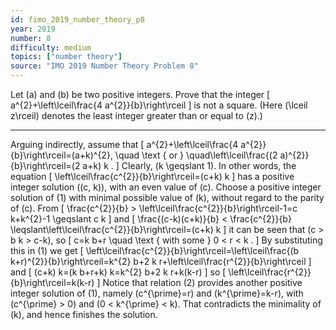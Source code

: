 ```yaml
---
id: fimo_2019_number_theory_p8
year: 2019
number: 8
difficulty: medium
topics: ["number theory"]
source: "IMO 2019 Number Theory Problem 8"
---
```


Let \(a\) and \(b\) be two positive integers. Prove that the integer
\[
a^{2}+\left\lceil\frac{4 a^{2}}{b}\right\rceil
\]
is not a square. (Here \(\lceil z\rceil\) denotes the least integer greater than or equal to \(z\).)

---
Arguing indirectly, assume that
\[
a^{2}+\left\lceil\frac{4 a^{2}}{b}\right\rceil=(a+k)^{2}, \quad \text { or } \quad\left\lceil\frac{(2 a)^{2}}{b}\right\rceil=(2 a+k) k .
\]
Clearly, \(k \geqslant 1\). In other words, the equation
\[
\left\lceil\frac{c^{2}}{b}\right\rceil=(c+k) k
\]
has a positive integer solution \((c, k)\), with an even value of \(c\).
Choose a positive integer solution of (1) with minimal possible value of \(k\), without regard to the parity of \(c\). From
\[
\frac{c^{2}}{b} > \left\lceil\frac{c^{2}}{b}\right\rceil-1=c k+k^{2}-1 \geqslant c k
\]
and
\[
\frac{(c-k)(c+k)}{b} < \frac{c^{2}}{b} \leqslant\left\lceil\frac{c^{2}}{b}\right\rceil=(c+k) k
\]
it can be seen that \(c > b k > c-k\), so
\[
c=k b+r \quad \text { with some } 0 < r < k .
\]
By substituting this in (1) we get
\[
\left\lceil\frac{c^{2}}{b}\right\rceil=\left\lceil\frac{(b k+r)^{2}}{b}\right\rceil=k^{2} b+2 k r+\left\lceil\frac{r^{2}}{b}\right\rceil
\]
and
\[
(c+k) k=(k b+r+k) k=k^{2} b+2 k r+k(k-r)
\]
so
\[
\left\lceil\frac{r^{2}}{b}\right\rceil=k(k-r)
\]
Notice that relation (2) provides another positive integer solution of (1), namely \(c^{\prime}=r\) and \(k^{\prime}=k-r\), with \(c^{\prime} > 0\) and \(0 < k^{\prime} < k\). That contradicts the minimality of \(k\), and hence finishes the solution.
